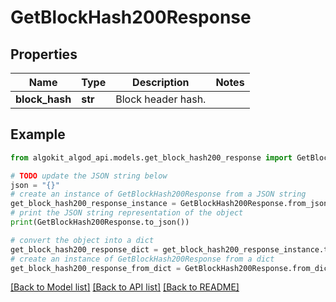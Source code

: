 # GetBlockHash200Response


## Properties

Name | Type | Description | Notes
------------ | ------------- | ------------- | -------------
**block_hash** | **str** | Block header hash. | 

## Example

```python
from algokit_algod_api.models.get_block_hash200_response import GetBlockHash200Response

# TODO update the JSON string below
json = "{}"
# create an instance of GetBlockHash200Response from a JSON string
get_block_hash200_response_instance = GetBlockHash200Response.from_json(json)
# print the JSON string representation of the object
print(GetBlockHash200Response.to_json())

# convert the object into a dict
get_block_hash200_response_dict = get_block_hash200_response_instance.to_dict()
# create an instance of GetBlockHash200Response from a dict
get_block_hash200_response_from_dict = GetBlockHash200Response.from_dict(get_block_hash200_response_dict)
```
[[Back to Model list]](../README.md#documentation-for-models) [[Back to API list]](../README.md#documentation-for-api-endpoints) [[Back to README]](../README.md)


